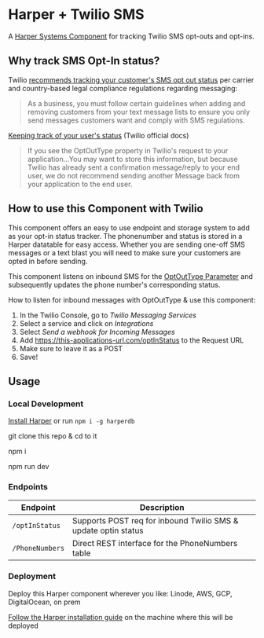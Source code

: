 # Harper + Twilio SMS 
A [Harper Systems Component](https://docs.harperdb.io/docs/developers/components) for tracking Twilio SMS opt-outs and opt-ins.

## Why track SMS Opt-In status?
Twilio [recommends tracking your customer's SMS opt out status](https://www.twilio.com/en-us/blog/opt-in-opt-out-text-messages) per carrier and country-based legal compliance regulations regarding messaging:
> As a business, you must follow certain guidelines when adding and removing customers from your text message lists to ensure you only send messages customers want and comply with SMS regulations.

[Keeping track of your user's status](https://www.twilio.com/docs/messaging/tutorials/advanced-opt-out?_gl=1*15g499b*_gcl_au*MjQ1MjAxMDg3LjE3NDk2NTg0NDE.*_ga*MTg2MDM1Nzk5My4xNzM4OTY2MTg5*_ga_RRP8K4M4F3*czE3NTA4NzI0NzEkbzgkZzEkdDE3NTA4NzM1OTckajYwJGwwJGgw#keeping-track-of-your-users-status) (Twilio official docs)
> If you see the OptOutType property in Twilio's request to your application...You may want to store this information, but because Twilio has already sent a confirmation message/reply to your end user, we do not recommend sending another Message back from your application to the end user.

## How to use this Component with Twilio
This component offers an easy to use endpoint and storage system to add as your opt-in status tracker. The phonenumber and status is stored in a Harper datatable for easy access. Whether you are sending one-off SMS messages or a text blast you will need to make sure your customers are opted in before sending.

This component listens on inbound SMS for the [OptOutType Parameter](https://help.twilio.com/articles/31560110671259-How-to-Track-Opt-Out-Opt-In-and-Help-Messages-Using-the-OptOutType-Parameter) and subsequently updates the phone number's corresponding status.

How to listen for inbound messages with OptOutType & use this component:
1. In the Twilio Console, go to _Twilio Messaging Services_
2. Select a service and click on _Integrations_
3. Select _Send a webhook for Incoming Messages_
4. Add https://this-applications-url.com/optInStatus to the Request URL
5. Make sure to leave it as a POST
6. Save!

## Usage

### Local Development
[Install Harper](https://docs.harperdb.io/docs/deployments/install-harper#install) or run `npm i -g harperdb`

git clone this repo & cd to it

npm i

npm run dev

### Endpoints
| Endpoint           | Description                                                     |
| ------------------ | --------------------------------------------------------------- |
| `/optInStatus`     | Supports POST req for inbound Twilio SMS & update optin status  |
| `/PhoneNumbers`    | Direct REST interface for the PhoneNumbers table                |

### Deployment
Deploy this Harper component wherever you like: Linode, AWS, GCP, DigitalOcean, on prem

[Follow the Harper installation guide](https://docs.harperdb.io/docs/deployments/install-harper) on the machine where this will be deployed
